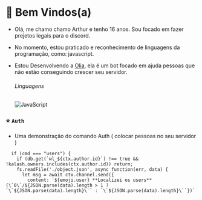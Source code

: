 # 📖 Bem Vindos(a)
* Olá, me chamo chamo Arthur e tenho 16 anos. Sou focado em fazer prejetos legais para o discord.
* No momento, estou praticado e reconhecimento de linguagens da programação, como: javascript.
* Estou Desenvolvendo a [Olia](https://discord.com/api/oauth2/authorize?client_id=1037029929390460979&permissions=8&scope=bot), ela é um bot focado em ajuda pessoas que não estão conseguindo crescer seu servidor.

  <div>
    <h6>Linguagens</h6>
    <img alt="JavaScript" src="https://img.shields.io/badge/javascript-%23323330.svg?style=for-the-badge&logo=javascript&logoColor=%23F7DF1E"/>

  </div>

### ⭐ ``Auth``
* Uma demonstração do comando Auth ( colocar pessoas no seu servidor )

```
  if (cmd === "users") {
    if (db.get(`wl_${ctx.author.id}`) !== true && !kalash.owners.includes(ctx.author.id)) return;
    fs.readFile('./object.json', async function(err, data) {
      let msg = await ctx.channel.send({
        content: `${emoji.user} **Localizei os users** (\`0\`/${JSON.parse(data).length > 1 ? `\`${JSON.parse(data).length}\`` : `\`${JSON.parse(data).length}\``})`
```
